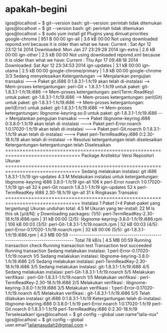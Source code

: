 apakah-begini
=============

igos@localhost ~ $ git--version bash: git--version: perintah tidak ditemukan igos@localhost ~ $ git --version bash: git: perintah tidak ditemukan igos@localhost ~ $ sudo yum install git Plugins yang dimuat:priorities google-chrome                                            |  951 B     00:00      ign-all                                                  | 3.6 kB     00:00      Not using downloaded repomd.xml because it is older than what we have:   Current   : Sat Apr 12 23:12:14 2014   Downloaded: Mon Jan 27 23:29:28 2014 ign-extra                                                | 2.6 kB     00:00      ign-other                                                | 2.5 kB     00:00      Not using downloaded repomd.xml because it is older than what we have:   Current   : Thu Apr 17 09:48:18 2014   Downloaded: Sat Apr 12 23:34:53 2014 ign-updates                                              | 3.1 kB     00:00      ign-utama                                                | 2.5 kB     00:00      google-chrome/primary                                      | 1.9 kB   00:00      google-chrome                                                               3/3 Sedang menyelesaikan Ketergantungan --> Menjalankan pengujian transaksi ---> Paket git.i686 0:1.8.3.1-1.fc19 akan telah di-instalasi --> Mem-proses ketergantungan: perl-Git = 1.8.3.1-1.fc19 untuk paket: git-1.8.3.1-1.fc19.i686 --> Mem-proses ketergantungan: perl(Term::ReadKey) untuk paket: git-1.8.3.1-1.fc19.i686 --> Mem-proses ketergantungan: perl(Git) untuk paket: git-1.8.3.1-1.fc19.i686 --> Mem-proses ketergantungan: perl(Error) untuk paket: git-1.8.3.1-1.fc19.i686 --> Mem-proses ketergantungan: libgnome-keyring.so.0 untuk paket: git-1.8.3.1-1.fc19.i686 --> Menjalankan pengujian transaksi ---> Paket libgnome-keyring.i686 0:3.8.0-1.fc19 akan telah di-instalasi ---> Paket perl-Error.noarch 1:0.17020-1.fc19 akan telah di-instalasi ---> Paket perl-Git.noarch 0:1.8.3.1-1.fc19 akan telah di-instalasi ---> Paket perl-TermReadKey.i686 0:2.30-18.fc19 akan telah di-instalasi --> Resolusi ketergantungan telah diselesaikan  Ketergantungan-ketergantungan telah Diselesaikan  ================================================================================  Package               Arsitektur  Versi                 Repositori       Ukuran ================================================================================ Sedang melakukan instalasi:  git                   i686        1.8.3.1-1.fc19        ign-updates      4.3 M Melakukan instalasi untuk ketergantungan:  libgnome-keyring      i686        3.8.0-1.fc19          ign-all          106 k  perl-Error            noarch      1:0.17020-1.fc19      ign-all           32 k  perl-Git              noarch      1.8.3.1-1.fc19        ign-updates       52 k  perl-TermReadKey      i686        2.30-18.fc19          ign-all           31 k  Ringkasan Transaksi ================================================================================ Instalasi  1 Paket (+4 Paket-paket yang tergantung)  Ukuran unduhan total: 4.5 M Ukuran yang ter-install: 22 M Is this ok [y/d/N]: y Downloading packages: (1/5): perl-TermReadKey-2.30-18.fc19.i686.rpm              |  31 kB   00:00      (2/5): libgnome-keyring-3.8.0-1.fc19.i686.rpm              | 106 kB   00:03      (3/5): perl-Git-1.8.3.1-1.fc19.noarch.rpm                  |  52 kB   00:03      (4/5): perl-Error-0.17020-1.fc19.noarch.rpm                |  32 kB   00:06      (5/5): git-1.8.3.1-1.fc19.i686.rpm                         | 4.3 MB   00:59      -------------------------------------------------------------------------------- Total                                               78 kB/s | 4.5 MB  00:59      Running transaction check Running transaction test Transaction test succeeded Running transaction   Sedang melakukan instalasi: 1:perl-Error-0.17020-1.fc19.noarch            1/5    Sedang melakukan instalasi: libgnome-keyring-3.8.0-1.fc19.i686            2/5    Sedang melakukan instalasi: perl-TermReadKey-2.30-18.fc19.i686            3/5    Sedang melakukan instalasi: git-1.8.3.1-1.fc19.i686                       4/5    Sedang melakukan instalasi: perl-Git-1.8.3.1-1.fc19.noarch                5/5    Melakukan verifikasi      : perl-Git-1.8.3.1-1.fc19.noarch                1/5    Melakukan verifikasi      : perl-TermReadKey-2.30-18.fc19.i686            2/5    Melakukan verifikasi      : libgnome-keyring-3.8.0-1.fc19.i686            3/5    Melakukan verifikasi      : 1:perl-Error-0.17020-1.fc19.noarch            4/5    Melakukan verifikasi      : git-1.8.3.1-1.fc19.i686                       5/5   Telah dilakukan instalasi:   git.i686 0:1.8.3.1-1.fc19                                                       Ketergantungan telah di-instalasi:   libgnome-keyring.i686 0:3.8.0-1.fc19   perl-Error.noarch 1:0.17020-1.fc19       perl-Git.noarch 0:1.8.3.1-1.fc19       perl-TermReadKey.i686 0:2.30-18.fc19    Terselesaikan! igos@localhost ~ $ git config --global user.name"laila-nux" igos@localhost ~ $ git config --global user.email"lailamasudah2@gmail.com > 

